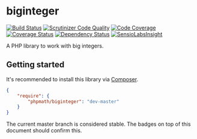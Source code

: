 # biginteger

[![Build Status](https://travis-ci.org/phpmath/biginteger.svg?branch=master)](https://travis-ci.org/phpmath/biginteger)
[![Scrutinizer Code Quality](https://scrutinizer-ci.com/g/phpmath/biginteger/badges/quality-score.png?b=master)](https://scrutinizer-ci.com/g/phpmath/biginteger/?branch=master)
[![Code Coverage](https://scrutinizer-ci.com/g/phpmath/biginteger/badges/coverage.png?b=master)](https://scrutinizer-ci.com/g/phpmath/biginteger/?branch=master)
[![Coverage Status](https://coveralls.io/repos/phpmath/biginteger/badge.svg)](https://coveralls.io/r/phpmath/biginteger)
[![Dependency Status](https://www.versioneye.com/user/projects/552269cc971f781c480003f0/badge.svg?style=flat)](https://www.versioneye.com/user/projects/552269cc971f781c480003f0)
[![SensioLabsInsight](https://insight.sensiolabs.com/projects/e94c9ef4-54e2-4785-bff5-d96db4b468d7/mini.png)](https://insight.sensiolabs.com/projects/e94c9ef4-54e2-4785-bff5-d96db4b468d7)

A PHP library to work with big integers.

## Getting started

It's recommended to install this library via [Composer](https://getcomposer.org).

```json
{
    "require": {
        "phpmath/biginteger": "dev-master"
    }
}
```

The current master branch is considered stable. The badges on top of this document should confirm this.

